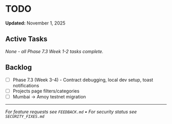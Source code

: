 # TODO

**Updated:** November 1, 2025

## Active Tasks

_None - all Phase 7.3 Week 1-2 tasks complete._

## Backlog

- [ ] Phase 7.3 (Week 3-4) - Contract debugging, local dev setup, toast notifications
- [ ] Projects page filters/categories
- [ ] Mumbai → Amoy testnet migration

---

_For feature requests see `FEEDBACK.md` • For security status see `SECURITY_FIXES.md`_
